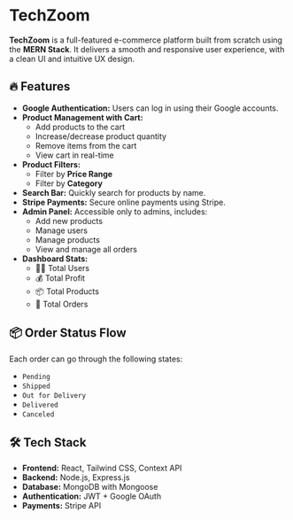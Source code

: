 # TechZoom

**TechZoom** is a full-featured e-commerce platform built from scratch using the **MERN Stack**. It delivers a smooth and responsive user experience, with a clean UI and intuitive UX design.

## 🔥 Features

- **Google Authentication:** Users can log in using their Google accounts.
- **Product Management with Cart:**
  - Add products to the cart
  - Increase/decrease product quantity
  - Remove items from the cart
  - View cart in real-time
- **Product Filters:**
  - Filter by **Price Range**
  - Filter by **Category**
- **Search Bar:** Quickly search for products by name.
- **Stripe Payments:** Secure online payments using Stripe.
- **Admin Panel:** Accessible only to admins, includes:
  - Add new products
  - Manage users
  - Manage products
  - View and manage all orders
- **Dashboard Stats:**
  - 🧑‍💻 Total Users
  - 💰 Total Profit
  - 📦 Total Products
  - 📑 Total Orders

## 📦 Order Status Flow

Each order can go through the following states:

- `Pending`
- `Shipped`
- `Out for Delivery`
- `Delivered`
- `Canceled`

## 🛠 Tech Stack

- **Frontend:** React, Tailwind CSS, Context API
- **Backend:** Node.js, Express.js
- **Database:** MongoDB with Mongoose
- **Authentication:** JWT + Google OAuth
- **Payments:** Stripe API
